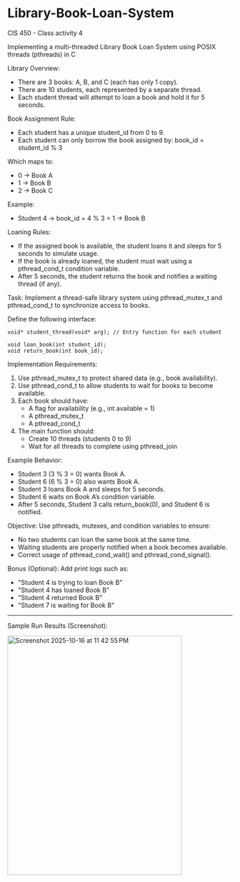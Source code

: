 # Library-Book-Loan-System

CIS 450 - Class activity 4

Implementing a multi-threaded Library Book Loan System using POSIX threads (pthreads) in C

Library Overview:
- There are 3 books: A, B, and C (each has only 1 copy).
- There are 10 students, each represented by a separate thread.
- Each student thread will attempt to loan a book and hold it for 5 seconds.

Book Assignment Rule:
- Each student has a unique student_id from 0 to 9.
- Each student can only borrow the book assigned by: book_id = student_id % 3

Which maps to:
- 0 → Book A
- 1 → Book B
- 2 → Book C

Example:
- Student 4 → book_id = 4 % 3 = 1 → Book B

Loaning Rules:
- If the assigned book is available, the student loans it and sleeps for 5 seconds to simulate usage.
- If the book is already loaned, the student must wait using a pthread_cond_t condition variable.
- After 5 seconds, the student returns the book and notifies a waiting thread (if any).

Task:
Implement a thread-safe library system using pthread_mutex_t and pthread_cond_t to synchronize access to books.

Define the following interface:

    void* student_thread(void* arg); // Entry function for each student

    void loan_book(int student_id);
    void return_book(int book_id);

Implementation Requirements:
1. Use pthread_mutex_t to protect shared data (e.g., book availability).
2. Use pthread_cond_t to allow students to wait for books to become available.
3. Each book should have:
    - A flag for availability (e.g., int available = 1)
    - A pthread_mutex_t
    - A pthread_cond_t
4. The main function should:
    - Create 10 threads (students 0 to 9)
    - Wait for all threads to complete using pthread_join

Example Behavior:
- Student 3 (3 % 3 = 0) wants Book A.
- Student 6 (6 % 3 = 0) also wants Book A.
- Student 3 loans Book A and sleeps for 5 seconds.
- Student 6 waits on Book A’s condition variable.
- After 5 seconds, Student 3 calls return_book(0), and Student 6 is notified.

Objective:
Use pthreads, mutexes, and condition variables to ensure:
- No two students can loan the same book at the same time.
- Waiting students are properly notified when a book becomes available.
- Correct usage of pthread_cond_wait() and pthread_cond_signal().

Bonus (Optional):
Add print logs such as:
- "Student 4 is trying to loan Book B"
- "Student 4 has loaned Book B"
- "Student 4 returned Book B"
- "Student 7 is waiting for Book B"
------------------------------------------------------------------

Sample Run Results (Screenshot): 

<img width="390" height="536" alt="Screenshot 2025-10-16 at 11 42 55 PM" src="https://github.com/user-attachments/assets/5fb7bc48-b50c-491c-bdbd-82ed3c40c604" />




